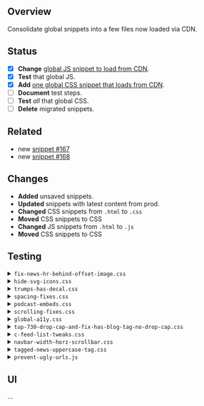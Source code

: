 ## Overview

Consolidate global snippets into a few files now loaded via CDN.

## Status

- [x] **Change** [global JS snippet to load from CDN](https://tacc.utexas.edu/admin/djangocms_snippet/snippet/150/change).
- [x] **Test** that global JS.
- [x] **Add** [one global CSS snippet that loads from CDN](https://tacc.utexas.edu/admin/djangocms_snippet/snippet/167/change/).
- [ ] **Document** test steps.
- [ ] **Test** _all_ that global CSS.
- [ ] **Delete** migrated snippets.

## Related

- new [snippet #167](https://tacc.utexas.edu/admin/djangocms_snippet/snippet/167/change/)
- new [snippet #168](https://tacc.utexas.edu/admin/djangocms_snippet/snippet/167/change/)

## Changes

- **Added** unsaved snippets.
- **Updated** snippets with latest content from prod.
- **Changed** CSS snippets from `.html` to `.css`
- **Moved** CSS snippets to CSS
- **Changed** JS snippets from `.html` to `.js`
- **Moved** CSS snippets to CSS

## Testing

<details><summary><code>fix-news-hr-behind-offset-image.css</code></summary>

1. Open https://tacc.utexas.edu/news/supplemental/2024/02/22/black-history-month-spotlight-cosby/.
2. See horizontal line (`<hr>`) before first instance of "WeTeach_CS/TACC".

Verify horizontal line does **not** flow behind floated image.

</details>
<details><summary><code>hide-svg-icons.css</code></summary>

0. Be logged in as an editor.
1. Open https://tacc.utexas.edu/use-tacc/allocations/?edit.

Verify giant paperclip design **is** visible.

2. Open https://tacc.utexas.edu/use-tacc/allocations/?preview.

Verify giant paperclip design is **not** visible.

</details>
<details><summary><code>trumps-has-decal.css</code></summary>

0. Be logged in as an editor.
1. Open https://tacc.utexas.edu/?edit.
2. Use your browser Developer Tools to search markup for `has-decal`.
3. Select the element that has such a class.

Verify that element **is** styled via a `.has-decal…` rule.

</details>
<details><summary><code>spacing-fixes.css</code></summary>

1. Open https://tacc.utexas.edu/use-tacc/allocations/.
2. Scroll toward "TACC's Acceptable Use Policies".

Verify **much** space above the gray cards (`60px` not `20px`).

</details>
<details><summary><code>podcast-embeds.css</code></summary>

1. Open https://tacc.utexas.edu/news/latest-news/2025/06/05/How-Public-Investment-in-HPC-Sparked-AI-Boom/.
2. Scroll to the embedded podcast.

Verify the podcast player does **not** have a scrollbar.

</details>
<details><summary><code>scrolling-fixes.css</code></summary>

1. Open https://tacc.utexas.edu/.
2. Ensure browser window width is **<** 1500px and **>** 290px wide

Verify page does **not** have a _horizontal_ scrollbar.

</details>
<details><summary><code>global-a11y.css</code></summary>

1. …

Verify …

</details>
<details><summary><code>tup-730-drop-cap-and-fix-has-blog-tag-no-drop-cap.css</code></summary>

1. …

Verify …

</details>
<details><summary><code>c-feed-list-tweaks.css</code></summary>

1. …

Verify …

</details>
<details><summary><code>navbar-width-horz-scrollbar.css</code></summary>

1. …

Verify …

</details>
<details><summary><code>tagged-news-uppercase-tag.css</code></summary>

1. …

Verify …

</details>
<details><summary><code>prevent-ugly-urls.js</code></summary>

0. Turn off ad/tracking/fingerprint/etc blockers.
1. Open [tacc.utexas.edu](http://tacc.utexas.edu/).
2. In page nav, click "Use TACC" > "Documentation".

Verify URL does **not** have a string of query parameters.

3. Scroll to footer.
4. Under Quick Links, click "Create an Account".

Verify URL does **not** have a string of query parameters.

</details>

## UI

…
